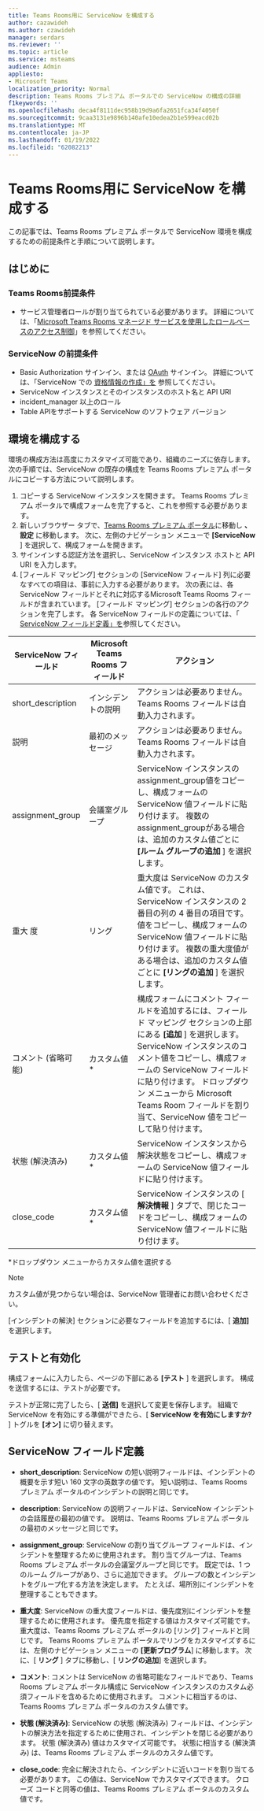 ```yaml
---
title: Teams Rooms用に ServiceNow を構成する
author: cazawideh
ms.author: czawideh
manager: serdars
ms.reviewer: ''
ms.topic: article
ms.service: msteams
audience: Admin
appliesto:
- Microsoft Teams
localization_priority: Normal
description: Teams Rooms プレミアム ポータルでの ServiceNow の構成の詳細
f1keywords: ''
ms.openlocfilehash: deca4f8111dec958b19d9a6fa2651fca34f4050f
ms.sourcegitcommit: 9caa3131e9896b140afe10edea2b1e599eacd02b
ms.translationtype: MT
ms.contentlocale: ja-JP
ms.lasthandoff: 01/19/2022
ms.locfileid: "62082213"
---
```

# <a name="configure-servicenow-for-teams-rooms"></a>Teams Rooms用に ServiceNow を構成する

この記事では、Teams Rooms プレミアム ポータルで ServiceNow 環境を構成するための前提条件と手順について説明します。

## <a name="before-you-begin"></a>はじめに

### <a name="teams-rooms-prerequisites"></a>Teams Rooms前提条件

- サービス管理者ロールが割り当てられている必要があります。 詳細については、「[Microsoft Teams Rooms マネージド サービスを使用したロールベースのアクセス制御](microsoft-teams-rooms-premium-rbac.md)」を参照してください。

### <a name="servicenow-prerequisites"></a>ServiceNow の前提条件

- Basic Authorization サインイン、または [OAuth](https://docs.servicenow.com/bundle/rome-platform-administration/page/administer/security/concept/c_OAuthApplications.html) サインイン。 詳細については、「ServiceNow での [資格情報の作成」を](https://developer.servicenow.com/dev.do#!/learn/learning-plans/rome/servicenow_application_developer/app_store_learnv2_rest_rome_creating_credentials) 参照してください。
- ServiceNow インスタンスとそのインスタンスのホスト名と API URI
- incident_manager 以上のロール
- Table APIをサポートする ServiceNow のソフトウェア バージョン

## <a name="configure-your-environment"></a>環境を構成する

環境の構成方法は高度にカスタマイズ可能であり、組織のニーズに依存します。 次の手順では、ServiceNow の既存の構成を Teams Rooms プレミアム ポータルにコピーする方法について説明します。

1. コピーする ServiceNow インスタンスを開きます。 Teams Rooms プレミアム ポータルで構成フォームを完了すると、これを参照する必要があります。
2. 新しいブラウザー タブで、[Teams Rooms プレミアム ポータル](https://portal.rooms.microsoft.com/)に移動し **、設定** に移動します。 次に、左側のナビゲーション メニューで **[ServiceNow** ] を選択して、構成フォームを開きます。
3. サインインする認証方法を選択し、ServiceNow インスタンス ホストと API URI を入力します。
4. [フィールド マッピング] セクションの [ServiceNow フィールド] 列に必要なすべての項目は、事前に入力する必要があります。 次の表には、各 ServiceNow フィールドとそれに対応するMicrosoft Teams Rooms フィールドが含まれています。 [フィールド マッピング] セクションの各行のアクションを完了します。 各 ServiceNow フィールドの定義については、「 [ServiceNow フィールド定義」を](#servicenow-field-definitions)参照してください。

| ServiceNow フィールド | Microsoft Teams Rooms フィールド | アクション |
| --- | --- | --- |
| short_description | インシデントの説明 | アクションは必要ありません。 Teams Rooms フィールドは自動入力されます。 |
| 説明 | 最初のメッセージ | アクションは必要ありません。 Teams Rooms フィールドは自動入力されます。 |
| assignment_group | 会議室グループ | ServiceNow インスタンスのassignment_group値をコピーし、構成フォームの ServiceNow 値フィールドに貼り付けます。 複数のassignment_groupがある場合は、追加のカスタム値ごとに **[ルーム グループの追加** ] を選択します。 |
| 重大 度 | リング | 重大度は ServiceNow のカスタム値です。 これは、ServiceNow インスタンスの 2 番目の列の 4 番目の項目です。 値をコピーし、構成フォームの ServiceNow 値フィールドに貼り付けます。 複数の重大度値がある場合は、追加のカスタム値ごとに **[リングの追加** ] を選択します。 |
| コメント (省略可能) | カスタム値* | 構成フォームにコメント フィールドを追加するには、フィールド マッピング セクションの上部にある **[追加** ] を選択します。 ServiceNow インスタンスのコメント値をコピーし、構成フォームの ServiceNow フィールドに貼り付けます。 ドロップダウン メニューから Microsoft Teams Room フィールドを割り当て、ServiceNow 値をコピーして貼り付けます。 |
| 状態 (解決済み) | カスタム値* | ServiceNow インスタンスから解決状態をコピーし、構成フォームの ServiceNow 値フィールドに貼り付けます。 |
| close_code | カスタム値* | ServiceNow インスタンスの [ **解決情報** ] タブで、閉じたコードをコピーし、構成フォームの ServiceNow 値フィールドに貼り付けます。 |

*ドロップダウン メニューからカスタム値を選択する

>[!NOTE]
>カスタム値が見つからない場合は、ServiceNow 管理者にお問い合わせください。

[インシデントの解決] セクションに必要なフィールドを追加するには、[ **追加]** を選択します。

## <a name="test-and-enable"></a>テストと有効化

構成フォームに入力したら、ページの下部にある **[テスト** ] を選択します。 構成を送信するには、テストが必要です。

テストが正常に完了したら、[ **送信]** を選択して変更を保存します。 組織で ServiceNow を有効にする準備ができたら、[ **ServiceNow を有効にしますか?** ] トグルを **[オン]** に切り替えます。

## <a name="servicenow-field-definitions"></a>ServiceNow フィールド定義

- **short_description**: ServiceNow の短い説明フィールドは、インシデントの概要を示す短い 160 文字の英数字の値です。 短い説明は、Teams Rooms プレミアム ポータルのインシデントの説明と同じです。

- **description**: ServiceNow の説明フィールドは、ServiceNow インシデントの会話履歴の最初の値です。 説明は、Teams Rooms プレミアム ポータルの最初のメッセージと同じです。

- **assignment_group**: ServiceNow の割り当てグループ フィールドは、インシデントを整理するために使用されます。 割り当てグループは、Teams Rooms プレミアム ポータルの会議室グループと同じです。 既定では、1 つのルーム グループがあり、さらに追加できます。 グループの数とインシデントをグループ化する方法を決定します。 たとえば、場所別にインシデントを整理することもできます。

- **重大度**: ServiceNow の重大度フィールドは、優先度別にインシデントを整理するために使用されます。 優先度を指定する値はカスタマイズ可能です。 重大度は、Teams Rooms プレミアム ポータルの [リング] フィールドと同じです。 Teams Rooms プレミアム ポータルでリングをカスタマイズするには、左側のナビゲーション メニューの **[更新プログラム**] に移動します。 次に、[ **リング** ] タブに移動し、[ **リングの追加**] を選択します。

- **コメント**: コメントは ServiceNow の省略可能なフィールドであり、Teams Rooms プレミアム ポータル構成に ServiceNow インスタンスのカスタム必須フィールドを含めるために使用されます。 コメントに相当するのは、Teams Rooms プレミアム ポータルのカスタム値です。

- **状態 (解決済み)**: ServiceNow の状態 (解決済み) フィールドは、インシデントの解決方法を指定するために使用され、インシデントを閉じる必要があります。 状態 (解決済み) 値はカスタマイズ可能です。 状態に相当する (解決済み) は、Teams Rooms プレミアム ポータルのカスタム値です。

- **close_code**: 完全に解決されたら、インシデントに近いコードを割り当てる必要があります。 この値は、ServiceNow でカスタマイズできます。 クローズ コードと同等の値は、Teams Rooms プレミアム ポータルのカスタム値です。
